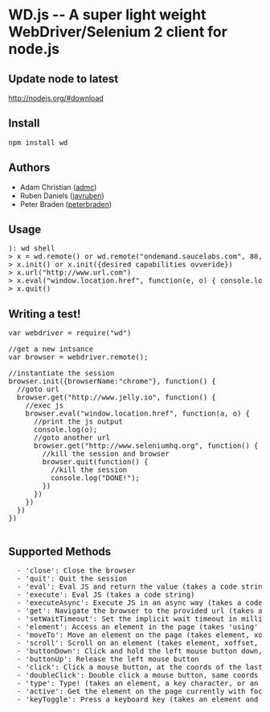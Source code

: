 # WD.js -- A super light weight WebDriver/Selenium 2 client for node.js

## Update node to latest

http://nodejs.org/#download

## Install

<pre>
npm install wd
</pre>

## Authors

  - Adam Christian ([admc](http://github.com/admc))
  - Ruben Daniels ([javruben](https://github.com/javruben))
  - Peter Braden ([peterbraden](https://github.com/peterbraden))

## Usage

<pre>
): wd shell
> x = wd.remote() or wd.remote("ondemand.saucelabs.com", 80, "username", "apikey")
> x.init() or x.init({desired capabilities ovveride})
> x.url("http://www.url.com")
> x.eval("window.location.href", function(e, o) { console.log(o) })
> x.quit()
</pre>


## Writing a test!

<pre>
var webdriver = require("wd")

//get a new intsance
var browser = webdriver.remote();

//instantiate the session
browser.init({browserName:"chrome"}, function() {
  //goto url
  browser.get("http://www.jelly.io", function() {
    //exec js
    browser.eval("window.location.href", function(a, o) {
      //print the js output
      console.log(o);
      //goto another url
      browser.get("http://www.seleniumhq.org", function() {
        //kill the session and browser
        browser.quit(function() {
          //kill the session
          console.log("DONE!");
        })
      })
    })
  })
})

</pre>

## Supported Methods

<pre>
  - 'close': Close the browser
  - 'quit': Quit the session
  - 'eval': Eval JS and return the value (takes a code string)
  - 'execute': Eval JS (takes a code string)
  - 'executeAsync': Execute JS in an async way (takes a code string)
  - 'get': Navigate the browser to the provided url (takes a URL)
  - 'setWaitTimeout': Set the implicit wait timeout in milliseonds (takes wait time in ms)
  - 'element': Access an element in the page (takes 'using' and 'value' so ex: 'id', 'idofelement')
  - 'moveTo': Move an element on the page (takes element, xoffset and yoffset'
  - 'scroll': Scroll on an element (takes element, xoffset, yoffset)
  - 'buttonDown': Click and hold the left mouse button down, at the coords of the last moveTo
  - 'buttonUp': Release the left mouse button
  - 'click': Click a mouse button, at the coords of the last moveTo (takes a button param for {LEFT = 0, MIDDLE = 1 , RIGHT = 2})
  - 'doubleClick': Double click a mouse button, same coords as click
  - 'type': Type! (takes an element, a key character, or an array of char keys)
  - 'active': Get the element on the page currently with focus
  - 'keyToggle': Press a keyboard key (takes an element and a key character'
</pre>
